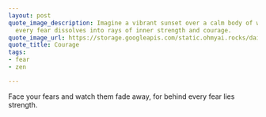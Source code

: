 ```yaml
---
layout: post
quote_image_description: Imagine a vibrant sunset over a calm body of water, where
  every fear dissolves into rays of inner strength and courage.
quote_image_url: https://storage.googleapis.com/static.ohmyai.rocks/daily/2023-10-09.jpg
quote_title: Courage
tags:
- fear
- zen

---
```


Face your fears and watch them fade away, for behind every fear lies strength.